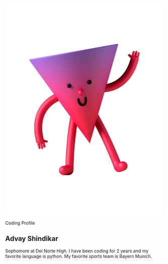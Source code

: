 <html>
    <head>
        <meta charset="utf-8">
        <meta name="viewport" content="width=device-width, initial-scale=1">
        <link rel="stylesheet" href="customization.css">
        <link rel="stylesheet" href="https://maxcdn.bootstrapcdn.com/bootstrap/3.4.1/css/bootstrap.min.css">
        <script src="https://ajax.googleapis.com/ajax/libs/jquery/3.6.3/jquery.min.js"></script>
        <script src="https://maxcdn.bootstrapcdn.com/bootstrap/3.4.1/js/bootstrap.min.js"></script>
    </head>

<body>
        <main>
          <article class="profile">
            <picture class="profile-img">
              <source srcset="![Alt text](images/2346.JPEG)" media="(min-width: 600px)">
              <img src="images/profile.png" alt="profile">
            </picture>
            <div class="content">
              <p class="detail">Coding Profile</p>
                <h1>Advay Shindikar</h1>
              <p>
                Sophomore at Del Norte High. I have been coding for 2 years and my favorite language is python. My favorite sports team is Bayern Munich.
              </p>
              <a href="https://pages.github.com/ADVAYS16" class="button"></a>
            </div>
          </article>
        </main>
</body> 
